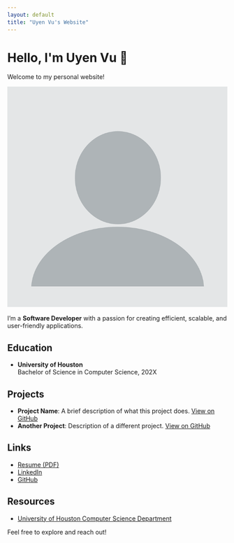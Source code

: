 ```yaml
---
layout: default
title: "Uyen Vu's Website"
---
```


# Hello, I'm Uyen Vu 👋
Welcome to my personal website!  

![Uyen Vu](images/profile.png)

I’m a **Software Developer** with a passion for creating efficient, scalable, and user-friendly applications.

## Education
- **University of Houston**  
  Bachelor of Science in Computer Science, 202X

## Projects
- **Project Name**: A brief description of what this project does. [View on GitHub](https://github.com/your-repo)
- **Another Project**: Description of a different project. [View on GitHub](https://github.com/your-repo)

## Links
- [Resume (PDF)](https://uynvu078.github.io/files/resume.pdf)  
- [LinkedIn](https://www.linkedin.com/in/uyen-vu-sf8358/)  
- [GitHub](https://github.com/uynvu078)

## Resources
- [University of Houston Computer Science Department](https://www.cs.uh.edu/)

  
Feel free to explore and reach out!
